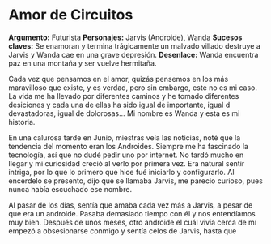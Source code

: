 # Amor de Circuitos

**Argumento:** Futurista
**Personajes:** Jarvis (Androide), Wanda
**Sucesos claves:** Se enamoran y termina trágicamente un malvado villado destruye a Jarvis y Wanda cae en una grave depresión.
**Desenlace:** Wanda encuentra paz en una montaña y ser vuelve hermitaña.

Cada vez que pensamos en el amor, quizás pensemos en los más maravilloso que existe, y es verdad, pero sin embargo, este no es mi caso. La vida me ha llevado por diferentes caminos y he tomado diferentes desiciones y cada una de ellas ha sido igual de importante, igual d devastadoras, igual de dolorosas...
Mi nombre es Wanda y esta es mi historia.

En una calurosa tarde en Junio, miestras veía las noticias, noté que la tendencia del momento eran los Androides. Siempre me ha fascinado la tecnología, así que no dudé pedir uno por internet. No tardó mucho en llegar y mi curiosidad creció al verlo por primera vez. Era natural sentir intriga, por lo que lo primero que hice fué iniciarlo y configurarlo. Al encerdelo se presento, dijo que se llamaba Jarvis, me parecio curioso, pues nunca había escuchado ese nombre.

Al pasar de los días, sentía que amaba cada vez más a Jarvis, a pesar de que era un androide. Pasaba demasiado tiempo con él y nos entendíamos muy bien. Después de unos meses, otro androide el cuál vivía cerca de mí empezó a obsesionarse conmigo y sentía celos de Jarvis, hasta que 